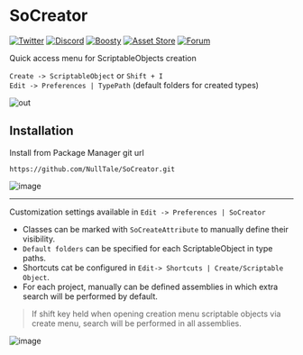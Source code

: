 # SoCreator

[![Twitter](https://img.shields.io/badge/Follow-Twitter?logo=X&color=red)](https://twitter.com/NullTale)
[![Discord](https://img.shields.io/badge/Discord-Discord?logo=discord&color=white)](https://discord.gg/CkdQvtA5un)
[![Boosty](https://img.shields.io/badge/Support-Boosty?logo=boosty&color=white)](https://boosty.to/nulltale)
[![Asset Store](https://img.shields.io/badge/Asset%20Store-asd?logo=Unity&color=red)](https://assetstore.unity.com/packages/tools/utilities/228650)
[![Forum](https://img.shields.io/badge/Forum-asd?logo=ChatBot&color=blue)](https://forum.unity.com/threads/1351019/)

Quick access menu for ScriptableObjects creation<br>

`Create -> ScriptableObject` or `Shift + I`<br>
`Edit -> Preferences | TypePath` (default folders for created types)

![out](https://user-images.githubusercontent.com/1497430/191845515-311216d0-57c3-4294-8b69-0bf226fab911.gif)

## Installation
Install from Package Manager git url 
```
https://github.com/NullTale/SoCreator.git
```

![image](https://user-images.githubusercontent.com/1497430/181345613-b81a77c6-c449-4b19-ab1e-88b1ef06f6fc.png)

-----
Customization settings available in `Edit -> Preferences | SoCreator`

* Classes can be marked with `SoCreateAttribute` to manually define their visibility.
* `Default folders` can be specified for each ScriptableObject in type paths.
* Shortcuts cat be configured in `Edit-> Shortcuts | Create/Scriptable Object`.
* For each project, manually can be defined assemblies in which extra search will be performed by default.

> If shift key held when opening creation menu scriptable objects via create menu, search will be performed in all assemblies.

![image](https://github.com/NullTale/SoCreator/assets/1497430/7eeecd55-8e15-4168-adb4-6e6ebf462119)
